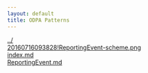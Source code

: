 ```yaml
---
layout: default
title: ODPA Patterns
---
```

  
[../](../)  
[20160716093828!ReportingEvent-scheme.png](./20160716093828!ReportingEvent-scheme.png)  
[index.md](./index.md)  
[ReportingEvent.md](./ReportingEvent.md)  
